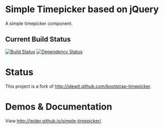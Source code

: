 Simple Timepicker based on jQuery
=================================
A simple timepicker component.

Current Build Status
--------------------
[![Build Status](https://travis-ci.org/leider/simple-timepicker.svg?branch=master)](https://travis-ci.org/leider/simple-timepicker.svg?branch=master)
[![Dependency Status](https://www.versioneye.com/user/projects/55a41fcb386334001a000001/badge.svg?style=flat)](https://www.versioneye.com/user/projects/55a41fcb386334001a000001)


Status
======
This project is a fork of http://jdewit.github.com/bootstrap-timepicker.


Demos & Documentation
=====================

View http://leider.github.io/simple-timepicker/. 

